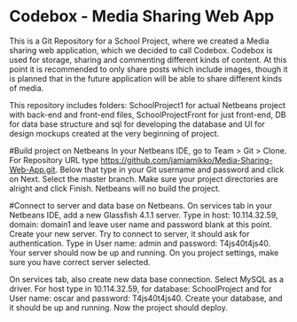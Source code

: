 # Codebox - Media Sharing Web App
This is a Git Repository for a School Project, where we created a Media sharing web application, which we decided to call Codebox.
Codebox is used for storage, sharing and commenting different kinds of content. At this point it is recommended to only share posts which include images, though it is planned that in the future application will be able to share different kinds of media.

This repository includes folders: SchoolProject1 for actual Netbeans project with back-end and front-end files, SchoolProjectFront for just front-end, DB for data base structure and sql for developing the database and UI for design mockups created at the very beginning of project.

#Build project on Netbeans
In your Netbeans IDE, go to Team > Git > Clone. For Repository URL type https://github.com/jamiamikko/Media-Sharing-Web-App.git. Below that type in your Git username and password and click on Next. Select the master branch. Make sure your project directories are alright and click Finish. Netbeans will no build the project.

#Connect to server and data base on Netbeans.
On services tab in your Netbeans IDE, add a new Glassfish 4.1.1 server. Type in host: 10.114.32.59, domain: domain1 and leave user name and password blank at this point. Create your new server. Try to connect to server, it should ask for authentication. Type in User name: admin and password: T4js40t4js40. Your server should now be up and running. On you project settings, make sure you have correct server selected.

On services tab, also create new data base connection. Select MySQL as a driver. For host type in 10.114.32.59, for database: SchoolProject and for User name: oscar and password: T4js40t4js40. Create your database, and it should be up and running. Now the project should deploy.